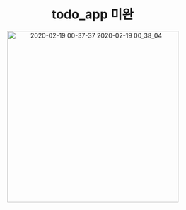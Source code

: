 <div align="center">

# todo_app 미완

<img width="387" alt="2020-02-19 00-37-37 2020-02-19 00_38_04" src="https://user-images.githubusercontent.com/55340876/74751109-23689680-52b0-11ea-946f-c30530d56507.gif">

</div>
